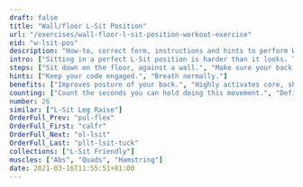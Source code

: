 ```yaml
---
draft: false
title: "Wall/floor L-Sit Position"
url: "/exercises/wall-floor-l-sit-position-workout-exercise"
eid: "w-lsit-pos"
description: "How-to, correct form, instructions and hints to perform Wall/floor L-Sit Position. Similar exercises and video demo"
intro: ["Sitting in a perfect L-Sit position is harder than it looks. This is a good starting point to prepare for an L-Sit."]
steps: ["Sit down on the floor, against a wall.", "Make sure your back and shoulders touch the wall, as well as your butt.", "Move your shoulders slightly away from the wall.", "This is the starting position.", "With your arms straight, rotate them parallel to your body, from touching the wall above your head to touching the ground in front of you."]
hints: ["Keep your code engaged.", "Breath normally."]
benefits: ["Improves posture of your back.", "Highly activates core, shoulder blades and shoulders."]
counting: ["Count the seconds you can hold doing this movement.", "Define a goal, say 7 or 14 minutes of accumulated time on this position, for the all week."]
number: 26
similar: ["L-Sit Leg Raise"]
OrderFull_Prev: "pul-flex"
OrderFull_First: "calfr"
OrderFull_Next: "ol-lsit"
OrderFull_Last: "pllt-lsit-tuck"
collections: ["L-Sit Friendly"]
muscles: ["Abs", "Quads", "Hamstring"]
date: 2021-03-16T11:55:51+01:00
---
```

